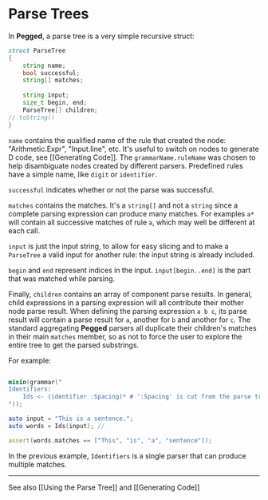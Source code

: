 Parse Trees
===========

In **Pegged**, a parse tree is a very simple recursive struct:

```d
struct ParseTree
{
    string name;
    bool successful;
    string[] matches;
    
    string input;
    size_t begin, end;
    ParseTree[] children;
// toString()
}
```

`name` contains the qualified name of the rule that created the node: "Arithmetic.Expr", "Input.line", etc. It's useful to switch on nodes to generate D code, see [[Generating Code]]. The `grammarName.ruleName` was chosen to help disambiguate nodes created by different parsers. Predefined rules have a simple name, like `digit` or `identifier`.

`successful` indicates whether or not the parse was successful.

`matches` contains the matches. It's a `string[]` and not a `string` since a complete parsing expression can produce many matches. For examples `a*` will contain all successive matches of rule `a`, which may well be different at each call.

`input` is just the input string, to allow for easy slicing and to make a `ParseTree` a valid input for another rule: the input string is already included.

`begin` and `end` represent indices in the input. `input[begin..end]` is the part that was matched while parsing.

Finally, `children` contains an array of component parse results. In general, child expressions in a parsing expression will all contribute their mother node parse result. When defining the parsing expression `a b c`, its parse result will contain a parse result for `a`, another for `b` and another for `c`. The standard aggregating **Pegged** parsers all duplicate their children's matches in their main `matches` member, so as not to force the user to explore the entire tree to get the parsed substrings.

For example:

```d

mixin(grammar("
Identifiers:
    Ids <- (identifier :Spacing)* # ':Spacing' is cut from the parse tree
"));

auto input = "This is a sentence.";
auto words = Ids(input); // 

assert(words.matches == ["This", "is", "a", "sentence"]);
```

In the previous example, `Identifiers` is a single parser that can produce multiple matches.

* * * *

See also [[Using the Parse Tree]] and [[Generating Code]]